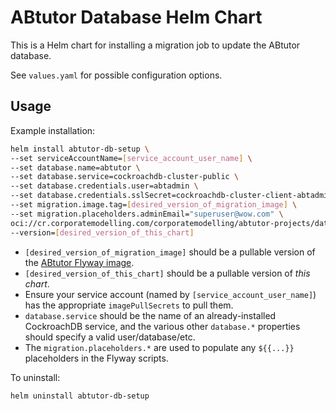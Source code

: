 # ABtutor Database Helm Chart

This is a Helm chart for installing a migration job to update the ABtutor database.

See `values.yaml` for possible configuration options.

## Usage

Example installation:

```bash
helm install abtutor-db-setup \
--set serviceAccountName=[service_account_user_name] \
--set database.name=abtutor \
--set database.service=cockroachdb-cluster-public \
--set database.credentials.user=abtadmin \
--set database.credentials.sslSecret=cockroachdb-cluster-client-abtadmin \
--set migration.image.tag=[desired_version_of_migration_image] \
--set migration.placeholders.adminEmail="superuser@wow.com" \
oci://cr.corporatemodelling.com/corporatemodelling/abtutor-projects/databases/abtutor-db-setup \
--version=[desired_version_of_this_chart]
```

- `[desired_version_of_migration_image]` should be a pullable version of the [ABtutor Flyway image](https://gitlab.corporatemodelling.com/corporatemodelling/abtutor-projects/databases/abtutor-flyway).
- `[desired_version_of_this_chart]` should be a pullable version of _this chart_.
- Ensure your service account (named by `[service_account_user_name]`) has the appropriate `imagePullSecrets` to pull them.
- `database.service` should be the name of an already-installed CockroachDB service, and the various other `database.*` properties should specify a valid user/database/etc.
- The `migration.placeholders.*` are used to populate any `${{...}}` placeholders in the Flyway scripts.

To uninstall:

```bash
helm uninstall abtutor-db-setup
```
